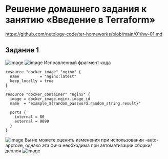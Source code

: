 # Решение домашнего задания к занятию «Введение в Terraform»
https://github.com/netology-code/ter-homeworks/blob/main/01/hw-01.md
## Задание 1
![image](https://github.com/user-attachments/assets/9c65bda1-0662-40cf-818a-ff0a513541a9)
![image](https://github.com/user-attachments/assets/7a796320-309a-42d6-a293-404c561f6223)
Исправленный фрагмент кода
```
resource "docker_image" "nginx" {
  name         = "nginx:latest"
  keep_locally = true
}

resource "docker_container" "nginx" {
  image = docker_image.nginx.image_id
  name  = "example_${random_password.random_string.result}"

  ports {
    internal = 80
    external = 9090
  }
}
```
![image](https://github.com/user-attachments/assets/5386b3c3-bcf0-4eb7-b6f3-cd77268a6dba)
Вы не можете оценить изменения при использовании -auto-approve, однако эта фича необходима при автоматизации сборки/деплоя
![image](https://github.com/user-attachments/assets/a65ccd6c-8d49-41dd-8535-dc3b5f2e56b5)
